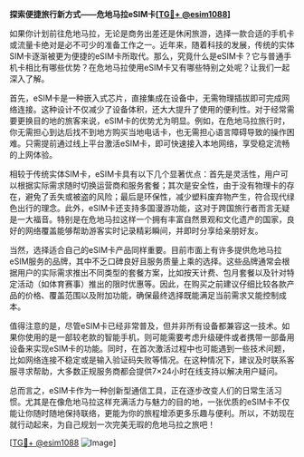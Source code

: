 **探索便捷旅行新方式——危地马拉eSIM卡[[TG💪+ @esim1088](https://t.me/s/esim1088)]**

如果你计划前往危地马拉，无论是商务出差还是休闲旅游，选择一款合适的手机卡或流量卡绝对是必不可少的准备工作之一。近年来，随着科技的发展，传统的实体SIM卡逐渐被更为便捷的eSIM卡所取代。那么，究竟什么是eSIM卡？它与普通手机卡相比有哪些优势？在危地马拉使用eSIM卡又有哪些特别之处呢？让我们一起深入了解。

首先，eSIM卡是一种嵌入式芯片，直接集成在设备中，无需物理插拔即可完成网络连接。这种设计不仅减少了设备体积，还大大提升了使用的便利性。对于经常需要更换目的地的旅客来说，eSIM卡的优势尤为明显。例如，在危地马拉旅行时，你无需担心到达后找不到地方购买当地电话卡，也无需担心语言障碍导致的操作困难。只需提前通过线上平台激活eSIM卡，即可快速接入本地网络，享受稳定流畅的上网体验。

相较于传统实体SIM卡，eSIM卡具有以下几个显著优点：首先是灵活性，用户可以根据实际需求随时切换运营商和服务套餐；其次是安全性，由于没有物理卡的存在，避免了丢失或被盗的风险；最后是环保性，减少塑料废弃物产生，符合现代绿色出行的理念。此外，eSIM卡还支持多国漫游功能，这对于跨国旅行者而言无疑是一大福音。特别是在危地马拉这样一个拥有丰富自然景观和文化遗产的国家，良好的网络覆盖能够帮助游客实时记录精彩瞬间，并即时分享给亲朋好友。

当然，选择适合自己的eSIM卡产品同样重要。目前市面上有许多提供危地马拉eSIM服务的品牌，其中不乏口碑良好且服务质量上乘的选择。这些品牌通常会根据用户的实际需求推出不同类型的套餐方案，比如按天计费、包月套餐以及针对特定活动（如体育赛事）推出的限时优惠等。因此，在购买之前建议仔细比较各款产品的价格、覆盖范围以及附加功能，确保最终选择既能满足当前需求又能控制成本。

值得注意的是，尽管eSIM卡已经非常普及，但并非所有设备都兼容这一技术。如果你使用的是一部较老款的智能手机，则可能需要考虑升级硬件或者携带一部备用设备来实现eSIM卡的功能。同时，在首次激活过程中也可能遇到一些技术问题，比如网络连接不稳定或是输入验证码失败等情况。在这种情况下，建议及时联系客服寻求帮助，大多数正规服务商都会提供7×24小时在线支持以解决用户疑问。

总而言之，eSIM卡作为一种创新型通信工具，正在逐步改变人们的日常生活习惯。尤其是在像危地马拉这样充满活力与魅力的目的地，一张优质的eSIM卡不仅能让你随时随地保持联络，更能为你的旅程增添更多乐趣与便利。所以，不妨现在就行动起来，为自己规划一次完美无瑕的危地马拉之旅吧！

[[TG💪+ @esim1088](https://t.me/s/esim1088) ![Image](https://i.postimg.cc/4NQfJmqS/Snipaste-2025-05-13-00-14-12.png)]